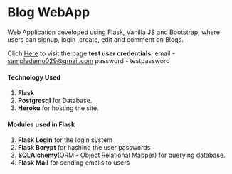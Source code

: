 # Blog WebApp
Web Application developed using Flask, Vanilla JS and Bootstrap, where users can signup, login ,create, edit and comment on Blogs.

Clich [Here](https://flaskblogapplication.herokuapp.com/ "BlogApp") to visit the page
**test user credentials:**
email  - sampledemo029@gmail.com
password - testpassword

#### Technology Used
1. **Flask** 
2. **Postgresql** for Database.
3. **Heroku** for hosting the site.

#### Modules used in Flask
1. **Flask Login** for the login system
2. **Flask Bcrypt** for hashing the user passwords
3. **SQLAlchemy**(ORM - Object Relational Mapper) for querying database. 
4. **Flask Mail** for sending emails to users

